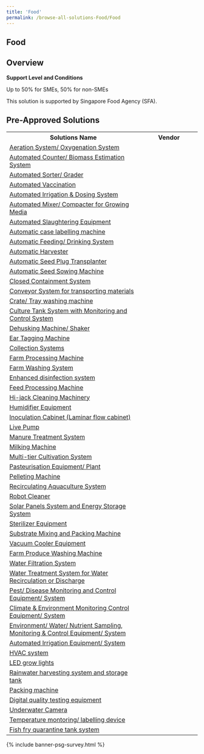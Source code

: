 ```yaml
---
title: 'Food'
permalink: /browse-all-solutions-Food/Food
---
```


## Food
## Overview

**Support Level and Conditions**

Up to 50% for SMEs, 50% for non-SMEs

This solution is supported by Singapore Food Agency (SFA).

## Pre-Approved Solutions

<table>
<tr>
<th style='width: auto;'><b>Solutions Name</b></th>
<th style='width: 30%;'><b>Vendor</b></th>
</tr>
<tr>
<td><a href='/productivity-solutions-grant/solutionrepo/solution2146' target='_blank'>Aeration System/ Oxygenation System</a><br></td>
<td></td>
</tr>
<tr>
<td><a href='/productivity-solutions-grant/solutionrepo/solution2147' target='_blank'>Automated Counter/ Biomass Estimation System</a><br></td>
<td></td>
</tr>
<tr>
<td><a href='/productivity-solutions-grant/solutionrepo/solution2148' target='_blank'>Automated Sorter/ Grader</a><br></td>
<td></td>
</tr>
<tr>
<td><a href='/productivity-solutions-grant/solutionrepo/solution2149' target='_blank'>Automated Vaccination</a><br></td>
<td></td>
</tr>
<tr>
<td><a href='/productivity-solutions-grant/solutionrepo/solution2150' target='_blank'>Automated Irrigation & Dosing System</a><br></td>
<td></td>
</tr>
<tr>
<td><a href='/productivity-solutions-grant/solutionrepo/solution2151' target='_blank'>Automated Mixer/ Compacter for Growing Media</a><br></td>
<td></td>
</tr>
<tr>
<td><a href='/productivity-solutions-grant/solutionrepo/solution2152' target='_blank'>Automated Slaughtering Equipment</a><br></td>
<td></td>
</tr>
<tr>
<td><a href='/productivity-solutions-grant/solutionrepo/solution2153' target='_blank'>Automatic case labelling machine</a><br></td>
<td></td>
</tr>
<tr>
<td><a href='/productivity-solutions-grant/solutionrepo/solution2154' target='_blank'>Automatic Feeding/ Drinking System</a><br></td>
<td></td>
</tr>
<tr>
<td><a href='/productivity-solutions-grant/solutionrepo/solution2155' target='_blank'>Automatic Harvester</a><br></td>
<td></td>
</tr>
<tr>
<td><a href='/productivity-solutions-grant/solutionrepo/solution2156' target='_blank'>Automatic Seed Plug Transplanter</a><br></td>
<td></td>
</tr>
<tr>
<td><a href='/productivity-solutions-grant/solutionrepo/solution2157' target='_blank'>Automatic Seed Sowing Machine</a><br></td>
<td></td>
</tr>
<tr>
<td><a href='/productivity-solutions-grant/solutionrepo/solution2159' target='_blank'>Closed Containment System</a><br></td>
<td></td>
</tr>
<tr>
<td><a href='/productivity-solutions-grant/solutionrepo/solution2160' target='_blank'>Conveyor System for transporting materials</a><br></td>
<td></td>
</tr>
<tr>
<td><a href='/productivity-solutions-grant/solutionrepo/solution2161' target='_blank'>Crate/ Tray washing machine</a><br></td>
<td></td>
</tr>
<tr>
<td><a href='/productivity-solutions-grant/solutionrepo/solution2162' target='_blank'>Culture Tank System with Monitoring and Control System</a><br></td>
<td></td>
</tr>
<tr>
<td><a href='/productivity-solutions-grant/solutionrepo/solution2163' target='_blank'>Dehusking Machine/ Shaker</a><br></td>
<td></td>
</tr>
<tr>
<td><a href='/productivity-solutions-grant/solutionrepo/solution2164' target='_blank'>Ear Tagging Machine</a><br></td>
<td></td>
</tr>
<tr>
<td><a href='/productivity-solutions-grant/solutionrepo/solution2165' target='_blank'>Collection Systems</a><br></td>
<td></td>
</tr>
<tr>
<td><a href='/productivity-solutions-grant/solutionrepo/solution2166' target='_blank'>Farm Processing Machine</a><br></td>
<td></td>
</tr>
<tr>
<td><a href='/productivity-solutions-grant/solutionrepo/solution2168' target='_blank'>Farm Washing System</a><br></td>
<td></td>
</tr>
<tr>
<td><a href='/productivity-solutions-grant/solutionrepo/solution2169' target='_blank'>Enhanced disinfection system</a><br></td>
<td></td>
</tr>
<tr>
<td><a href='/productivity-solutions-grant/solutionrepo/solution2173' target='_blank'>Feed Processing Machine</a><br></td>
<td></td>
</tr>
<tr>
<td><a href='/productivity-solutions-grant/solutionrepo/solution2174' target='_blank'>Hi-jack Cleaning Machinery</a><br></td>
<td></td>
</tr>
<tr>
<td><a href='/productivity-solutions-grant/solutionrepo/solution2175' target='_blank'>Humidifier Equipment</a><br></td>
<td></td>
</tr>
<tr>
<td><a href='/productivity-solutions-grant/solutionrepo/solution2176' target='_blank'>Inoculation Cabinet (Laminar flow cabinet)</a><br></td>
<td></td>
</tr>
<tr>
<td><a href='/productivity-solutions-grant/solutionrepo/solution2177' target='_blank'>Live Pump</a><br></td>
<td></td>
</tr>
<tr>
<td><a href='/productivity-solutions-grant/solutionrepo/solution2178' target='_blank'>Manure Treatment System</a><br></td>
<td></td>
</tr>
<tr>
<td><a href='/productivity-solutions-grant/solutionrepo/solution2179' target='_blank'>Milking Machine</a><br></td>
<td></td>
</tr>
<tr>
<td><a href='/productivity-solutions-grant/solutionrepo/solution2180' target='_blank'>Multi-tier Cultivation System</a><br></td>
<td></td>
</tr>
<tr>
<td><a href='/productivity-solutions-grant/solutionrepo/solution2182' target='_blank'>Pasteurisation Equipment/ Plant</a><br></td>
<td></td>
</tr>
<tr>
<td><a href='/productivity-solutions-grant/solutionrepo/solution2183' target='_blank'>Pelleting Machine</a><br></td>
<td></td>
</tr>
<tr>
<td><a href='/productivity-solutions-grant/solutionrepo/solution2184' target='_blank'>Recirculating Aquaculture System</a><br></td>
<td></td>
</tr>
<tr>
<td><a href='/productivity-solutions-grant/solutionrepo/solution2185' target='_blank'>Robot Cleaner </a><br></td>
<td></td>
</tr>
<tr>
<td><a href='/productivity-solutions-grant/solutionrepo/solution2186' target='_blank'>Solar Panels System and Energy Storage System</a><br></td>
<td></td>
</tr>
<tr>
<td><a href='/productivity-solutions-grant/solutionrepo/solution2187' target='_blank'>Sterilizer Equipment</a><br></td>
<td></td>
</tr>
<tr>
<td><a href='/productivity-solutions-grant/solutionrepo/solution2188' target='_blank'>Substrate Mixing and Packing Machine</a><br></td>
<td></td>
</tr>
<tr>
<td><a href='/productivity-solutions-grant/solutionrepo/solution2189' target='_blank'>Vacuum Cooler Equipment</a><br></td>
<td></td>
</tr>
<tr>
<td><a href='/productivity-solutions-grant/solutionrepo/solution2190' target='_blank'>Farm Produce Washing Machine</a><br></td>
<td></td>
</tr>
<tr>
<td><a href='/productivity-solutions-grant/solutionrepo/solution2192' target='_blank'>Water Filtration System</a><br></td>
<td></td>
</tr>
<tr>
<td><a href='/productivity-solutions-grant/solutionrepo/solution2193' target='_blank'>Water Treatment System for Water Recirculation or Discharge</a><br></td>
<td></td>
</tr>
<tr>
<td><a href='/productivity-solutions-grant/solutionrepo/solution2194' target='_blank'>Pest/ Disease Monitoring and Control Equipment/ System</a><br></td>
<td></td>
</tr>
<tr>
<td><a href='/productivity-solutions-grant/solutionrepo/solution2195' target='_blank'>Climate & Environment Monitoring Control Equipment/ System</a><br></td>
<td></td>
</tr>
<tr>
<td><a href='/productivity-solutions-grant/solutionrepo/solution2196' target='_blank'>Environment/ Water/ Nutrient Sampling, Monitoring & Control Equipment/ System</a><br></td>
<td></td>
</tr>
<tr>
<td><a href='/productivity-solutions-grant/solutionrepo/solution2197' target='_blank'>Automated Irrigation Equipment/ System</a><br></td>
<td></td>
</tr>
<tr>
<td><a href='/productivity-solutions-grant/solutionrepo/solution2198' target='_blank'>HVAC system</a><br></td>
<td></td>
</tr>
<tr>
<td><a href='/productivity-solutions-grant/solutionrepo/solution2199' target='_blank'>LED grow lights</a><br></td>
<td></td>
</tr>
<tr>
<td><a href='/productivity-solutions-grant/solutionrepo/solution2200' target='_blank'>Rainwater harvesting system and storage tank</a><br></td>
<td></td>
</tr>
<tr>
<td><a href='/productivity-solutions-grant/solutionrepo/solution2201' target='_blank'>Packing machine</a><br></td>
<td></td>
</tr>
<tr>
<td><a href='/productivity-solutions-grant/solutionrepo/solution2202' target='_blank'>Digital quality testing equipment</a><br></td>
<td></td>
</tr>
<tr>
<td><a href='/productivity-solutions-grant/solutionrepo/solution2203' target='_blank'>Underwater Camera </a><br></td>
<td></td>
</tr>
<tr>
<td><a href='/productivity-solutions-grant/solutionrepo/solution2204' target='_blank'>Temperature montoring/ labelling device</a><br></td>
<td></td>
</tr>
<tr>
<td><a href='/productivity-solutions-grant/solutionrepo/solution2205' target='_blank'>Fish fry quarantine tank system</a><br></td>
<td></td>
</tr>
</table>

{% include banner-psg-survey.html %}
